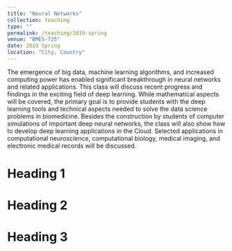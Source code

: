 ```yaml
---
title: "Neural Networks"
collection: teaching
type: ""
permalink: /teaching/2019-spring
venue: "BMES-725"
date: 2019 Spring
location: "City, Country"
---
```


The emergence of big data, machine learning algorithms, and increased computing power has enabled significant breakthrough in neural networks and related applications. This class will discuss recent progress and findings in the exciting field of deep learning. While mathematical aspects will be covered, the primary goal is to provide students with the deep learning tools and technical aspects needed to solve the data science problems in biomedicine. Besides the construction by students of computer simulations of important deep neural networks, the class will also show how to develop deep learning applications in the Cloud. Selected applications in computational neuroscience, computational biology, medical imaging, and electronic medical records will be discussed. 

Heading 1
======

Heading 2
======

Heading 3
======
